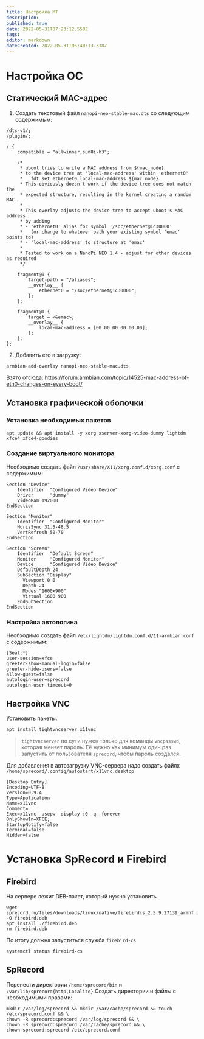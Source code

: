 ```yaml
---
title: Настройка МТ
description: 
published: true
date: 2022-05-31T07:23:12.558Z
tags: 
editor: markdown
dateCreated: 2022-05-31T06:40:13.318Z
---
```


# Настройка ОС
## Статический MAC-адрес
1. Создать текстовый файл `nanopi-neo-stable-mac.dts` со следующим содержимым:
```
/dts-v1/;
/plugin/;

/ {
    compatible = "allwinner,sun8i-h3";

    /* 
     * uboot tries to write a MAC address from ${mac_node}
     * to the device tree at 'local-mac-address' within 'ethernet0'
     *   fdt set ethernet0 local-mac-address ${mac_node}
     * This obviously doesn't work if the device tree does not match the  
     * expected structure, resulting in the kernel creating a random MAC.
     * 
     * This overlay adjusts the device tree to accept uboot's MAC address 
     * by adding 
     * - 'ethernet0' alias for symbol '/soc/ethernet@1c30000'
     *   (or change to whatever path your existing symbol 'emac' points to)
     * - 'local-mac-address' to structure at 'emac'
     * 
     * Tested to work on a NanoPi NEO 1.4 - adjust for other devices as required
     */

    fragment@0 {
        target-path = "/aliases";
        __overlay__ {
            ethernet0 = "/soc/ethernet@1c30000";
        };
    };

    fragment@1 {
        target = <&emac>;
        __overlay__ {
            local-mac-address = [00 00 00 00 00 00];
        };
    };
};
```
2. Добавить его в загрузку:
```
armbian-add-overlay nanopi-neo-stable-mac.dts   
```
Взято отсюда: https://forum.armbian.com/topic/14525-mac-address-of-eth0-changes-on-every-boot/

## Установка графической оболочки
### Установка необходимых пакетов
```
apt update && apt install -y xorg xserver-xorg-video-dummy lightdm xfce4 xfce4-goodies
```
### Создание виртуального монитора
Необходимо создать файл `/usr/share/X11/xorg.conf.d/xorg.conf` с содержимым:
```
Section "Device"
    Identifier  "Configured Video Device"
    Driver      "dummy"
    VideoRam 192000
EndSection

Section "Monitor"
    Identifier  "Configured Monitor"
    HorizSync 31.5-48.5
    VertRefresh 50-70
EndSection

Section "Screen"
    Identifier  "Default Screen"
    Monitor     "Configured Monitor"
    Device      "Configured Video Device"
    DefaultDepth 24
    SubSection "Display"
      Viewport 0 0
      Depth 24
      Modes "1600x900"
      Virtual 1600 900
    EndSubSection
EndSection
```
### Настройка автологина
Необходимо создать файл `/etc/lightdm/lightdm.conf.d/11-armbian.conf` с содержимым:
```
[Seat:*]
user-session=xfce
greeter-show-manual-login=false
greeter-hide-users=false
allow-guest=false
autologin-user=sprecord
autologin-user-timeout=0
```
## Настройка VNC
Установить пакеты:
```
apt install tightvncserver x11vnc
```
> `tightvncserver` по сути нужен только для команды `vncpasswd`, которая меняет пароль. Её нужно как минимум один раз запустить от пользователя `sprecord`, чтобы пароль создался.

Для добавления в автозагрузку VNC-сервера надо создать файлx `/home/sprecord/.config/autostart/x11vnc.desktop`
```
[Desktop Entry]
Encoding=UTF-8
Version=0.9.4
Type=Application
Name=x11vnc
Comment=
Exec=x11vnc -usepw -display :0 -q -forever
OnlyShowIn=XFCE;
StartupNotify=false
Terminal=false
Hidden=false
```

# Установка SpRecord и Firebird
## Firebird
На сервере лежит DEB-пакет, который нужно установить
```
wget sprecord.ru/files/downloads/linux/native/firebirdcs_2.5.9.27139_armhf.deb -O firebird.deb
apt install ./firebird.deb
rm firebird.deb
```
По итогу должна запуститься служба `firebird-cs`
```
systemctl status firebird-cs
```

## SpRecord
Перенести директории `/home/sprecord/bin` и `/var/lib/sprecord{http,Localize}`
Создать директории и файлы с необходимыми правами:
```
mkdir /var/log/sprecord && mkdir /var/cache/sprecord && touch /etc/sprecord.conf && \
chown -R sprecord:sprecord /var/log/sprecord && \
chown -R sprecord:sprecord /var/cache/sprecord && \
chown sprecord:sprecord /etc/sprecord.conf
```